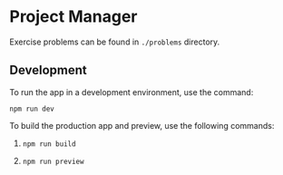 # Project Manager

Exercise problems can be found in ```./problems``` directory.

## Development

To run the app in a development environment, use the command:

```npm run dev```

To build the production app and preview, use the following commands:

1. ```npm run build```

2. ```npm run preview```